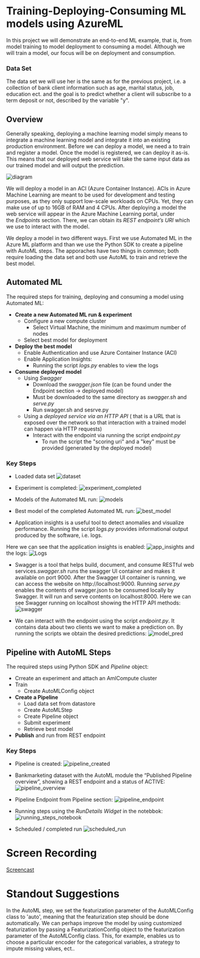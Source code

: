 # Training-Deploying-Consuming ML models using AzureML

In this project we will demonstrate an end-to-end ML example, that is, from model training to model deployment to consuming a model. Although we will train a model, our focus will be on deployment and consumption.  

### Data Set 
The data set we will use her is the same as for the previous project, i.e. a collection of bank client information such as age, marital status, job, education ect. and the goal is to predict whether a client will subscribe to a term deposit or not, described by the variable "y". 

## Overview 
Generally speaking, deploying a machine learning model simply means to integrate a machine learning model and integrate it into an existing production environment. Before we can deploy a model, we need a to train and register a model. Once the model is registered, we can deploy it as-is. This means that our deployed web service will take the same input data as our trained model and will output the prediction. 

![diagram](https://github.com/elenacramer/nd00333_AZMLND_C2/blob/master/screenshots/diagram.png)

We will deploy a model in an ACI (Azure Container Instance). ACIs in Azure Machine Learning are meant to be used for development and testing purposes, as they only support low-scale workloads on CPUs. Yet, they can make use of up to 16GB of RAM and 4 CPUs. After deploying a model the web service will appear in the Azure Machine Learning portal, under the *Endpoints* section. There, we can obtain its *REST endpoint’s URI* which we use to interact with the model. 

We deploy a model in two different ways. First we use Automated ML in the Azure ML platform and than we use the Python SDK to create a pipeline with AutoML steps. The apporaches have two things in common; both require loading the data set and both use AutoML to train and retrieve the best model. 

## Automated ML 
The required steps for training, deploying and consuming a model using Automated ML:
- **Create a new Automated ML run & experiment** 
	- Configure a new compute cluster
		- Select Virtual Machine, the minimum and maximum number of nodes
	- Select best model for deployment
- **Deploy the best model** 
	- Enable Authentication and use Azure Container Instance (ACI)
	- Enable Application Insights: 
		- Running the script *logs.py* enables to view the logs 
- **Consume deployed model**
	- Using *Swagger* 
		- Download the *swagger.json* file (can be found under the Endpoint section -> deployed model) 
		- Must be downloaded to the same directory as *swagger.sh* and *serve.py*
		-  Run swagger.sh and sesrve.py 
	- Using a *deployed service via an HTTP API* ( that is a URL that is exposed over the network so that interaction with a trained model can happen via HTTP requests)
		-  Interact with the endpoint via running the script *endpoint.py* 
			- To run the script the "scoring uri" and a "key" must be provided (generated by the deployed model)
  
 ### Key Steps 
- Loaded data set
![dataset](https://github.com/elenacramer/nd00333_AZMLND_C2/blob/master/screenshots/registered_dataset.png)

- Experiment is completed:
![experiment_completed](https://github.com/elenacramer/nd00333_AZMLND_C2/blob/master/screenshots/completed_AutomatedML_run.png)

- Models of the Automated ML run:
![models](https://github.com/elenacramer/nd00333_AZMLND_C2/blob/master/screenshots/Automated_ML_models.png)


- Best model of the completed Automated ML run:
![best_model](https://github.com/elenacramer/nd00333_AZMLND_C2/blob/master/screenshots/AutomatedML_best_model.png)

- Application insights is a useful tool to detect anomalies and visualize performance. Running the script *logs.py* provides informational output produced by the software, i.e. logs. 

Here we can see that the application insights is enabled:
![app_insights](https://github.com/elenacramer/nd00333_AZMLND_C2/blob/master/screenshots/AutomatedML_app_insights.png)
and the logs: 
![Logs](https://github.com/elenacramer/nd00333_AZMLND_C2/blob/master/screenshots/running_logs_py.png)

- Swagger is a tool that helps build, document, and consume RESTful web services.*swagger.sh* runs the swagger UI container and makes it available on port 9000. After the Swagger UI container is running, we can access the website on http://localhost:9000. Running *serve.py* enables the contents of swagger.json to be consumed locally by Swagger. It will run and serve contents on localhost:8000. Here we can see Swagger running on localhost showing the HTTP API methods: 
![swagger](https://github.com/elenacramer/nd00333_AZMLND_C2/blob/master/screenshots/swagger.png)

- We can interact with the endpoint using the script *endpoint.py*. It contains data about two clients we want to make a prediction on. By running the scripts we obtain the desired predictions:
![model_pred](https://github.com/elenacramer/nd00333_AZMLND_C2/blob/master/screenshots/model_pred.png)

## Pipeline with AutoML Steps
The required steps using Python SDK and *Pipeline* object: 
- Crreate an experiment and attach an AmlCompute cluster 
- Train
	- Create AutoMLConfig  object
- **Create a Pipeline**  
	- Load data set from datastore
	- Create AutoMLStep
	- Create Pipeline object 
	- Submit experiment 
	- Retrieve best model 
- **Publish** and run from REST endpoint

### Key Steps
- Pipeline is created:
 ![pipeline_created](https://github.com/elenacramer/nd00333_AZMLND_C2/blob/master/screenshots/pipeline_completed_frompipelinesection.png)
 
- Bankmarketing dataset with the AutoML module the “Published Pipeline overview”, showing a REST endpoint and a status of ACTIVE:
![pipeline_overview](https://github.com/elenacramer/nd00333_AZMLND_C2/blob/master/screenshots/pipeline_overview.png)

 
- Pipeline Endpoint from Pipeline section:
![pipeline_endpoint](https://github.com/elenacramer/nd00333_AZMLND_C2/blob/master/screenshots/pipeline_endpoint.png)


- Running steps using the *RunDetails Widget* in the notebbok:
![running_steps_notebook](https://github.com/elenacramer/nd00333_AZMLND_C2/blob/master/screenshots/run_details_notebook.png)  
  
- Scheduled / completed run
![scheduled_run](https://github.com/elenacramer/nd00333_AZMLND_C2/blob/master/screenshots/pipeline_sheduled_run.png)


# Screen Recording
[Screencast](https://youtu.be/nkuXK5pUuqY)

# Standout Suggestions
In the AutoML step, we set the featurization parameter of the AutoMLConfig class to 'auto', meaning that the featurization step should be done automatically. We can perhaps improve the model by using customized featurization by passing a FeaturizationConfig object to the featurization parameter of the AutoMLConfig class. This, for example, enables us to choose a particular encoder for the categorical variables, a strategy to impute missing values, ect.. 

